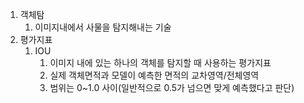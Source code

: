 1. 객체탐
   1. 이미지내에서 사물을 탐지해내는 기술
2. 평가지표
   1. IOU
      1. 이미지 내에 있는 하나의 객체를 탐지할 때 사용하는 평가지표
      2. 실제 객체면적과 모델이 예측한 면적의 교차영역/전체영역
      3. 범위는 0~1.0 사이(일반적으로 0.5가 넘으면 맞게 예측했다고 판단)
